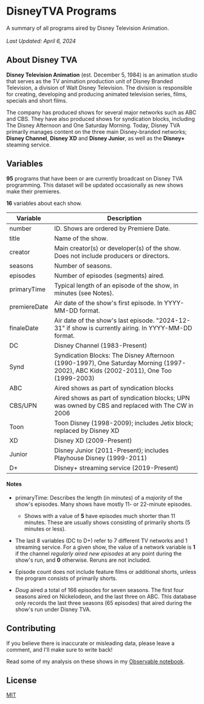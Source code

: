 # DisneyTVA Programs
A summary of all programs aired by Disney Television Animation.<br><br>
*Last Updated: April 6, 2024*

## About Disney TVA
**Disney Television Animation** (est. December 5, 1984) is an animation studio that serves as the TV animation production unit of Disney Branded Television, a division of Walt Disney Television. The division is responsible for creating, developing and producing animated television series, films, specials and short films.

The company has produced shows for several major networks such as ABC and CBS. They have also produced shows for syndication blocks, including The Disney Afternoon and One Saturday Morning. Today, Disney TVA primarily manages content on the three main Disney-branded networks; **Disney Channel**, **Disney XD** and **Disney Junior**, as well as the **Disney+** steaming service.

## Variables

**95** programs that have been or are currently broadcast on Disney TVA programming. This dataset will be updated occasionally as new shows make their premieres.

**16** variables about each show.

| Variable      | Description |
| -----------   | ----------- |
| number        | ID. Shows are ordered by Premiere Date. |
| title         | Name of the show. |
| creator       | Main creator(s) or developer(s) of the show. Does not include producers or directors. |
| seasons       | Number of seasons. |
| episodes      | Number of episodes (segments) aired. |
| primaryTime   | Typical length of an episode of the show, in minutes (see Notes). |
| premiereDate  | Air date of the show's first episode. In YYYY-MM-DD format. |
| finaleDate    | Air date of the show's last episode. "2024-12-31" if show is currently airing. In YYYY-MM-DD format. |
| DC            | Disney Channel (1983-Present) |
| Synd          | Syndication Blocks: The Disney Afternoon (1990-1997), One Saturday Morning (1997-2002), ABC Kids (2002-2011), One Too (1999-2003) |
| ABC           | Aired shows as part of syndication blocks |
| CBS/UPN       | Aired shows as part of syndication blocks; UPN was owned by CBS and replaced with The CW in 2006 |
| Toon          | Toon Disney (1998-2009); includes Jetix block; replaced by Disney XD |
| XD            | Disney XD (2009-Present) |
| Junior        | Disney Junior (2011-Present); includes Playhouse Disney (1999-2011) |
| D+            | Disney+ streaming service (2019-Present) |

#### Notes
- primaryTime: Describes the length (in minutes) of a *majority* of the show's episodes. Many shows have mostly 11- or 22-minute episodes.
  - Shows with a value of **5** have episodes much shorter than 11 minutes. These are usually shows consisting of primarily shorts (5 minutes or less).

- The last 8 variables (DC to D+) refer to 7 different TV networks and 1 streaming service. For a given show, the value of a network variable is **1** if the channel *regularly aired new episodes* at any point during the show's run, and **0** otherwise. Reruns are not included.
  
- Episode count does not include feature films or additional shorts, unless the program consists of primarily shorts.

- *Doug* aired a total of 166 episodes for seven seasons. The first four seasons aired on Nickelodeon, and the last three on ABC. This database only records the last three seasons (65 episodes) that aired during the show's run under Disney TVA.

## Contributing

If you believe there is inaccurate or misleading data, please leave a comment, and I'll make sure to write back!

Read some of my analysis on these shows in my [Observable notebook](https://observablehq.com/@eugenerbl/disney-tva-programs).

## License

[MIT](https://choosealicense.com/licenses/mit/)
